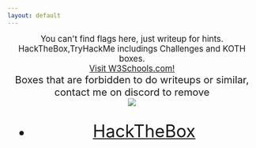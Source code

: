 ```yaml
---
layout: default
---
```


<center><big> You can't find flags here, just writeup for hints. </big></center>
<center><big> HackTheBox,TryHackMe includings Challenges and KOTH boxes. </big></center>
<center><big> <a href="https://www.w3schools.com/">Visit W3Schools.com!</a>
<center><big> Boxes that are forbidden to do writeups or similar, contact me on discord to remove <big><center>
<center><big> 



<center>
    <img src="https://i.etsystatic.com/23903102/r/il/efa2a2/2391953560/il_570xN.2391953560_gpfb.jpg">
</center>






*   [<big>HackTheBox</big>](./hack-the-box.html)
